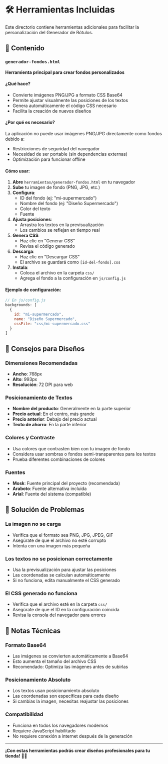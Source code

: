# 🛠️ Herramientas Incluidas

Este directorio contiene herramientas adicionales para facilitar la personalización del Generador de Rótulos.

## 📁 Contenido

### `generador-fondos.html`
**Herramienta principal para crear fondos personalizados**

#### ¿Qué hace?
- Convierte imágenes PNG/JPG a formato CSS Base64
- Permite ajustar visualmente las posiciones de los textos
- Genera automáticamente el código CSS necesario
- Facilita la creación de nuevos diseños

#### ¿Por qué es necesario?
La aplicación no puede usar imágenes PNG/JPG directamente como fondos debido a:
- Restricciones de seguridad del navegador
- Necesidad de ser portable (sin dependencias externas)
- Optimización para funcionar offline

#### Cómo usar:

1. **Abre** `herramientas/generador-fondos.html` en tu navegador
2. **Sube** tu imagen de fondo (PNG, JPG, etc.)
3. **Configura**:
   - ID del fondo (ej: "mi-supermercado")
   - Nombre del fondo (ej: "Diseño Supermercado")
   - Color del texto
   - Fuente
4. **Ajusta posiciones**:
   - Arrastra los textos en la previsualización
   - Los cambios se reflejan en tiempo real
5. **Genera CSS**:
   - Haz clic en "Generar CSS"
   - Revisa el código generado
6. **Descarga**:
   - Haz clic en "Descargar CSS"
   - El archivo se guardará como `[id-del-fondo].css`
7. **Instala**:
   - Coloca el archivo en la carpeta `css/`
   - Agrega el fondo a la configuración en `js/config.js`

#### Ejemplo de configuración:

```javascript
// En js/config.js
backgrounds: [
  {
    id: "mi-supermercado",
    name: "Diseño Supermercado",
    cssFile: "css/mi-supermercado.css"
  }
]
```

## 🎯 Consejos para Diseños

### Dimensiones Recomendadas
- **Ancho**: 768px
- **Alto**: 993px
- **Resolución**: 72 DPI para web

### Posicionamiento de Textos
- **Nombre del producto**: Generalmente en la parte superior
- **Precio actual**: En el centro, más grande
- **Precio anterior**: Debajo del precio actual
- **Texto de ahorro**: En la parte inferior

### Colores y Contraste
- Usa colores que contrasten bien con tu imagen de fondo
- Considera usar sombras o fondos semi-transparentes para los textos
- Prueba diferentes combinaciones de colores

### Fuentes
- **Mosk**: Fuente principal del proyecto (recomendada)
- **Araboto**: Fuente alternativa incluida
- **Arial**: Fuente del sistema (compatible)

## 🔧 Solución de Problemas

### La imagen no se carga
- Verifica que el formato sea PNG, JPG, JPEG, GIF
- Asegúrate de que el archivo no esté corrupto
- Intenta con una imagen más pequeña

### Los textos no se posicionan correctamente
- Usa la previsualización para ajustar las posiciones
- Las coordenadas se calculan automáticamente
- Si no funciona, edita manualmente el CSS generado

### El CSS generado no funciona
- Verifica que el archivo esté en la carpeta `css/`
- Asegúrate de que el ID en la configuración coincida
- Revisa la consola del navegador para errores

## 📝 Notas Técnicas

### Formato Base64
- Las imágenes se convierten automáticamente a Base64
- Esto aumenta el tamaño del archivo CSS
- Recomendado: Optimiza las imágenes antes de subirlas

### Posicionamiento Absoluto
- Los textos usan posicionamiento absoluto
- Las coordenadas son específicas para cada diseño
- Si cambias la imagen, necesitas reajustar las posiciones

### Compatibilidad
- Funciona en todos los navegadores modernos
- Requiere JavaScript habilitado
- No requiere conexión a internet después de la generación

---

**¡Con estas herramientas podrás crear diseños profesionales para tu tienda!** 🎨✨ 